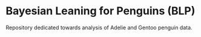 # Bayesian Leaning for Penguins (BLP)
Repository dedicated towards analysis of Adelie and Gentoo penguin data. 


